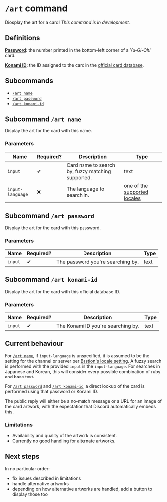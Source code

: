 # `/art` command

Diosplay the art for a card! _This command is in development._

## Definitions

[**Password**](https://yugipedia.com/wiki/Password): the number printed in the bottom-left corner of a _Yu-Gi-Oh!_ card.

[**Konami ID**](https://yugipedia.com/wiki/List_of_cards_by_Konami_index_number_(4007%E2%80%935000)): the ID assigned to the card in the [official card database](https://www.db.yugioh-card.com/).

## Subcommands

- [`/art name`](#subcommand-art-name)
- [`/art password`](#subcommand-art-password)
- [`/art konami-id`](#subcommand-art-konami-id)

## Subcommand `/art name`

Display the art for the card with this name.

### Parameters

Name | Required? | Description | Type
--- | --- | --- | ---
`input` | ✔ | Card name to search by, fuzzy matching supported. | text
`input-language` | ❌ | The language to search in. | one of the [supported locales](./locale.md#parameters)

## Subcommand `/art password`

Display the art for the card with this password.

### Parameters

Name | Required? | Description | Type
--- | --- | --- | ---
`input` | ✔ | The password you're searching by. | text

## Subcommand `/art konami-id`

Display the art for the card with this official database ID.

### Parameters

Name | Required? | Description | Type
--- | --- | --- | ---
`input` | ✔ | The Konami ID you're searching by. | text

## Current behaviour

For [`/art name`](#subcommand-art-name), if `input-language` is unspecified,
it is assumed to be the setting for the channel or server per [Bastion's locale setting](./locale.md).
A fuzzy search is performed with the provided `input` in the `input-language`.
For searches in Japanese and Korean, this will consider every possible combination of ruby and base text.

For [`/art password`](#subcommand-art-password) and [`/art konami-id`](#subcommand-art-konami-id),
a direct lookup of the card is performed using that password or Konami ID.

The public reply will either be a no-match message or a URL for an image of the card artwork, with the expectation that Discord automatically embeds this.

### Limitations

- Availability and quality of the artwork is consistent.
- Currently no good handling for alternate artworks.

## Next steps

In no particular order:

- fix issues described in limitations
- handle alternative artworks
- depending on how alternative artworks are handled, add a button to display those too
